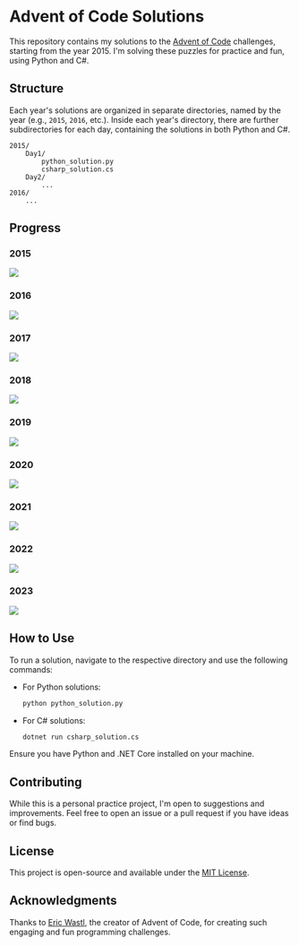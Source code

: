
# Advent of Code Solutions

This repository contains my solutions to the [Advent of Code](https://adventofcode.com/) challenges, starting from the year 2015. I'm solving these puzzles for practice and fun, using Python and C#.

## Structure

Each year's solutions are organized in separate directories, named by the year (e.g., `2015`, `2016`, etc.). Inside each year's directory, there are further subdirectories for each day, containing the solutions in both Python and C#.

```
2015/
    Day1/
        python_solution.py
        csharp_solution.cs
    Day2/
        ...
2016/
    ...
```

## Progress

### 2015
![](https://geps.dev/progress/0?dangerColor=800000&warningColor=ff9900&successColor=006600)

### 2016
![](https://geps.dev/progress/0?dangerColor=800000&warningColor=ff9900&successColor=006600)

### 2017
![](https://geps.dev/progress/0?dangerColor=800000&warningColor=ff9900&successColor=006600)

### 2018
![](https://geps.dev/progress/0?dangerColor=800000&warningColor=ff9900&successColor=006600)

### 2019
![](https://geps.dev/progress/0?dangerColor=800000&warningColor=ff9900&successColor=006600)

### 2020
![](https://geps.dev/progress/0?dangerColor=800000&warningColor=ff9900&successColor=006600)

### 2021
![](https://geps.dev/progress/0?dangerColor=800000&warningColor=ff9900&successColor=006600)

### 2022
![](https://geps.dev/progress/0?dangerColor=800000&warningColor=ff9900&successColor=006600)

### 2023
![](https://geps.dev/progress/0?dangerColor=800000&warningColor=ff9900&successColor=006600)


## How to Use

To run a solution, navigate to the respective directory and use the following commands:

- For Python solutions:
  ```bash
  python python_solution.py
  ```

- For C# solutions:
  ```bash
  dotnet run csharp_solution.cs
  ```

Ensure you have Python and .NET Core installed on your machine.

## Contributing

While this is a personal practice project, I'm open to suggestions and improvements. Feel free to open an issue or a pull request if you have ideas or find bugs.

## License

This project is open-source and available under the [MIT License](LICENSE).

## Acknowledgments

Thanks to [Eric Wastl](http://was.tl/), the creator of Advent of Code, for creating such engaging and fun programming challenges.
